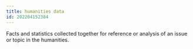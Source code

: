```yaml
---
title: humanities data
id: 202204152384
---
```


Facts and statistics collected together for reference or analysis of an issue or topic in the humanities.
